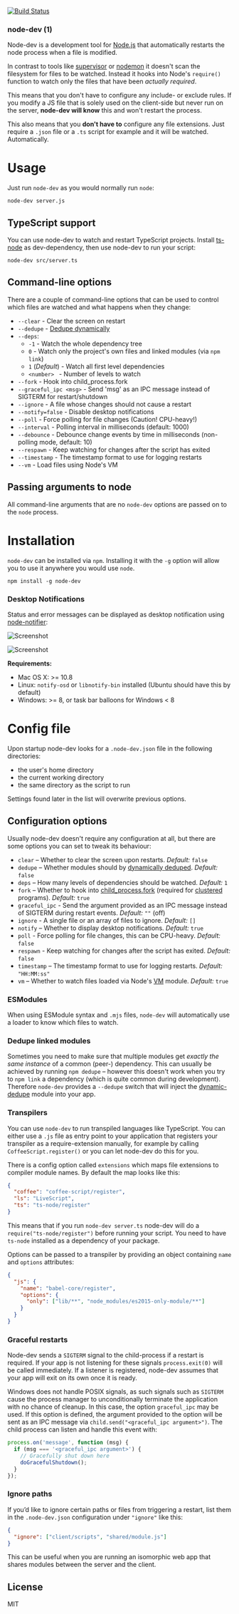 [![Build Status](https://secure.travis-ci.org/fgnass/node-dev.png)](http://travis-ci.org/fgnass/node-dev)

### node-dev (1)

Node-dev is a development tool for [Node.js](http://nodejs.org) that
automatically restarts the node process when a file is modified.

In contrast to tools like [supervisor](https://github.com/isaacs/node-supervisor) or [nodemon](https://github.com/remy/nodemon) it doesn't scan the filesystem for files to be watched. Instead it hooks into Node's `require()` function to watch only the files that have been _actually required_.

This means that you don't have to configure any include- or exclude rules. If you modify a JS file that is solely used on the client-side but never run on the server, **node-dev will know** this and won't restart the process.

This also means that you **don't have to** configure any file extensions. Just require a `.json` file or a `.ts` script for example and it will be watched. Automatically.

# Usage

Just run `node-dev` as you would normally run `node`:

```
node-dev server.js
```

## TypeScript support

You can use node-dev to watch and restart TypeScript projects. Install [ts-node](https://www.npmjs.com/package/ts-node) as dev-dependency, then use node-dev to run your script:

```
node-dev src/server.ts
```

## Command-line options

There are a couple of command-line options that can be used to control which files are watched and what happens when they change:

- `--clear` - Clear the screen on restart
- `--dedupe` - [Dedupe dynamically](https://www.npmjs.org/package/dynamic-dedupe)
- `--deps`:
  - `-1` - Watch the whole dependency tree
  - `0` - Watch only the project's own files and linked modules (via `npm link`)
  - `1` (_Default_) - Watch all first level dependencies
  - `<number> ` - Number of levels to watch
- `--fork` - Hook into child_process.fork
- `--graceful_ipc <msg>` - Send 'msg' as an IPC message instead of SIGTERM for restart/shutdown
- `--ignore` - A file whose changes should not cause a restart
- `--notify=false` - Disable desktop notifications
- `--poll` - Force polling for file changes (Caution! CPU-heavy!)
- `--interval` - Polling interval in milliseconds (default: 1000)
- `--debounce` - Debounce change events by time in milliseconds (non-polling mode, default: 10)
- `--respawn` - Keep watching for changes after the script has exited
- `--timestamp` - The timestamp format to use for logging restarts
- `--vm` - Load files using Node's VM

## Passing arguments to node

All command-line arguments that are no `node-dev` options are passed on to the `node` process.

# Installation

`node-dev` can be installed via `npm`. Installing it with the `-g` option will allow you to use it anywhere you would use `node`.

```
npm install -g node-dev
```

### Desktop Notifications

Status and error messages can be displayed as desktop notification using
[node-notifier](https://www.npmjs.org/package/node-notifier):

![Screenshot](http://fgnass.github.com/images/node-dev.png)

![Screenshot](http://fgnass.github.com/images/node-dev-linux.png)

**Requirements:**

- Mac OS X: >= 10.8
- Linux: `notify-osd` or `libnotify-bin` installed (Ubuntu should have this by default)
- Windows: >= 8, or task bar balloons for Windows < 8

# Config file

Upon startup node-dev looks for a `.node-dev.json` file in the following directories:

- the user's home directory
- the current working directory
- the same directory as the script to run

Settings found later in the list will overwrite previous options.

## Configuration options

Usually node-dev doesn't require any configuration at all, but there are some options you can set to tweak its behaviour:

- `clear` – Whether to clear the screen upon restarts. _Default:_ `false`
- `dedupe` – Whether modules should by [dynamically deduped](https://www.npmjs.org/package/dynamic-dedupe). _Default:_ `false`
- `deps` – How many levels of dependencies should be watched. _Default:_ `1`
- `fork` – Whether to hook into [child_process.fork](http://nodejs.org/docs/latest/api/child_process.html#child_process_child_process_fork_modulepath_args_options) (required for [clustered](http://nodejs.org/docs/latest/api/cluster.html) programs). _Default:_ `true`
- `graceful_ipc` - Send the argument provided as an IPC message instead of SIGTERM during restart events. _Default:_ `""` (off)
- `ignore` - A single file or an array of files to ignore. _Default:_ `[]`
- `notify` – Whether to display desktop notifications. _Default:_ `true`
- `poll` - Force polling for file changes, this can be CPU-heavy. _Default:_ `false`
- `respawn` - Keep watching for changes after the script has exited. _Default:_ `false`
- `timestamp` – The timestamp format to use for logging restarts. _Default:_ `"HH:MM:ss"`
- `vm` – Whether to watch files loaded via Node's [VM](http://nodejs.org/docs/latest/api/vm.html) module. _Default:_ `true`

### ESModules

When using ESModule syntax and `.mjs` files, `node-dev` will automatically use a loader to know which files to watch.

### Dedupe linked modules

Sometimes you need to make sure that multiple modules get _exactly the same instance_ of a common (peer-) dependency. This can usually be achieved by running `npm dedupe` – however this doesn't work when you try to `npm link` a dependency (which is quite common during development). Therefore `node-dev` provides a `--dedupe` switch that will inject the [dynamic-dedupe](https://www.npmjs.org/package/dynamic-dedupe) module into your app.

### Transpilers

You can use `node-dev` to run transpiled languages like TypeScript. You can either use a `.js` file as entry point to your application that registers your transpiler as a require-extension manually, for example by calling `CoffeeScript.register()` or you can let node-dev do this for you.

There is a config option called `extensions` which maps file extensions to compiler module names. By default the map looks like this:

```json
{
  "coffee": "coffee-script/register",
  "ls": "LiveScript",
  "ts": "ts-node/register"
}
```

This means that if you run `node-dev server.ts` node-dev will do a
`require("ts-node/register")` before running your script. You need
to have `ts-node` installed as a dependency of your package.

Options can be passed to a transpiler by providing an object containing `name` and `options` attributes:

```json
{
  "js": {
    "name": "babel-core/register",
    "options": {
      "only": ["lib/**", "node_modules/es2015-only-module/**"]
    }
  }
}
```

### Graceful restarts

Node-dev sends a `SIGTERM` signal to the child-process if a restart is required. If your app is not listening for these signals `process.exit(0)` will be called immediately. If a listener is registered, node-dev assumes that your app will exit on its own once it is ready.

Windows does not handle POSIX signals, as such signals such as `SIGTERM` cause the process manager to unconditionally terminate the application with no chance of cleanup. In this case, the option `graceful_ipc` may be used. If this option is defined, the argument provided to the option will be sent as an IPC message via `child.send("<graceful_ipc argument>")`. The child process can listen and
handle this event with:

```javascript
process.on('message', function (msg) {
  if (msg === '<graceful_ipc argument>') {
    // Gracefully shut down here
    doGracefulShutdown();
  }
});
```

### Ignore paths

If you’d like to ignore certain paths or files from triggering a restart, list them in the `.node-dev.json` configuration under `"ignore"` like this:

```json
{
  "ignore": ["client/scripts", "shared/module.js"]
}
```

This can be useful when you are running an isomorphic web app that shares modules between the server and the client.

## License

MIT

